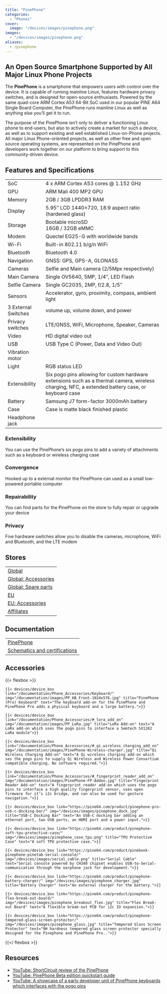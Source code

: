 ```yaml
---
title: "PinePhone"
categories: 
  - "Phones"
cover: 
  image: "/devices/images/pinephone.png"
images:
  - "/devices/images/pinephone.png"
aliases:
  - /pinephone
---
```


## An Open Source Smartphone Supported by All Major Linux Phone Projects

The **PinePhone** is a smartphone that empowers users with control over the device. It is capable of running mainline Linux, features hardware privacy switches, and is designed for open-source enthusiasts. Powered by the same quad-core ARM Cortex A53 64-Bit SoC used in our popular PINE A64 Single Board Computer, the PinePhone runs mainline Linux as well as anything else you’ll get it to run. 

The purpose of the PinePhone isn’t only to deliver a functioning Linux phone to end-users, but also to actively create a market for such a device, as well as to support existing and well established Linux-on-Phone projects. All major Linux Phone-oriented projects, as well as other free and open source operating systems, are represented on the PinePhone and developers work together on our platform to bring support to this community-driven device.

## Features and Specifications

|     |     |
| --- | --- |
| SoC | 4 x ARM Cortex A53 cores @ 1.152 GHz |
| GPU | ARM Mali 400 MP2 GPU |
| Memory | 2GB / 3GB LPDDR3 RAM |
| Display | 5.95″ LCD 1440×720, 18:9 aspect ratio (hardened glass) |
| Storage | Bootable microSD <br> 16GB / 32GB eMMC |
| Modem | Quectel EG25-G with worldwide bands |
| Wi-Fi | Built-in 802.11 b/g/n WiFi |
| Bluetooth | Bluetooth 4.0 |
| Navigation | GNSS: GPS, GPS-A, GLONASS |
| Cameras | Selfie and Main camera (2/5Mpx respectively) |
| Main Camera | Single OV5640, 5MP, 1/4″, LED Flash |
| Selfie Camera | Single GC2035, 2MP, f/2.8, 1/5″ |
| Sensors | Accelerator, gyro, proximity, compass, ambient light |
| 3 External Switches | volume up, volume down, and power |
| Privacy switches | LTE/GNSS, WiFi, Microphone, Speaker, Cameras |
| Video | HD digital video out |
| USB | USB Type C (Power, Data and Video Out) |
| Vibration motor |
| Light | RGB status LED |
| Extensibility | Six pogo pins allowing for custom hardware extensions such as a thermal camera, wireless charging, NFC, a extended battery case, or keyboard case |
| Battery | Samsung J7 form-factor 3000mAh battery |
| Case | Case is matte black finished plastic |
| Headphone jack |

### Extensibility

You can use the PinePhone’s six pogo pins to add a variety of attachments such as a keyboard or wireless charging case

### Convergence

Hooked up to a external monitor the PinePhone can used as a small low-powered portable computer

### Repairability

You can find parts for the PinePhone on the store to fully repair or upgrade your device

### Privacy

Five hardware switches allow you to disable the cameras, microphone, WiFi and Bluetooth, and the LTE modem

## Stores

|     |
| --- |
| [Global](https://pine64.com/product-category/pinephone/) |
| [Global: Accessories](https://pine64.com/product-category/smartphone-accessories/) |
| [Global: Spare parts](https://pine64.com/product-category/pinephone-spare-parts/) |
| [EU](https://pine64eu.com/product/pinephone-pro-explorer-edition/) |
| [EU: Accessories](https://pine64eu.com/product-category/device-accessories/) |
| [Affiliates](/affiliates/) |

## Documentation

|     |
| --- |
| [PinePhone](/documentation/PinePhone/) |
| [Schematics and certifications](/documentation/PinePhone/Further_information/Schematics_and_certifications/) |

## Accessories
{{< flexbox >}}

    {{< devices/device_box link="/documentation/Phone_Accessories/Keyboard/" img="/documentation/images/PP_KB_Front-1024x576.jpg" title="PinePhone (Pro) Keyboard" text="The keyboard add-on for the PinePhone and PinePhone Pro adds a physical keyboard and a large battery.">}}

    {{< devices/device_box link="/documentation/Phone_Accessories/#_lora_add_on" img="/documentation/images/PP_LoRa.jpg" title="LoRa Add-on" text="A LoRa add-on which uses the pogo pins to interface a Semtech SX1262 LoRa module">}}

    {{< devices/device_box link="/documentation/Phone_Accessories/#_qi_wireless_charging_add_on" img="/documentation/images/PinePhone-Wireless-charger.jpg" title="Qi Wireless Charging Add-on" text="A Qi wireless charging add-on which ses the pogo pins to supply Qi Wireless and Wireless Power Consortium compatible charging. No software required.">}}

    {{< devices/device_box link="/documentation/Phone_Accessories/#_fingerprint_reader_add_on" img="/documentation/images/PinePhone-FP-Addon.jpg" title="Fingerprint Reader Add-on" text="A fingerprint reader add-on which uses the pogo pins to interface a high quality fingerprint sensor, uses open firmware for it’s i2c bridge, and can also be used for gesture navigation.">}}

    {{< devices/device_box link="https://pine64.com/product/pinephone-pro-usb-c-docking-bar/" img="/devices/images/pinephone_dock.jpg" title="USB-C Docking Bar" text="An USB-C docking bar adding an ethernet port, two USB ports, an HDMI port and a power input.">}}

    {{< devices/device_box link="https://pine64.com/product/pinephone-soft-tpu-protective-case/" img="/devices/images/pinephone_case_tpu.png" title="TPU Protective Case" text="A soft TPU protective case.">}}

    {{< devices/device_box link="https://pine64.com/product/pinebook-pinephone-pinetab-serial-console/" img="/devices/images/serial_cable.png" title="Serial Cable" text="Serial console powered by CH340 chipset enables USB-to-Serial-communication through the earphone jack for development.">}}

    {{< devices/device_box link="https://pine64.com/product/pinephone-battery-charger/" img="/devices/images/pinephone_charger.jpg" title="Battery Charger" text="An external charger for the battery.">}}

    {{< devices/device_box link="https://pine64.com/product/pinephone-flex-break-out-board/" img="/devices/images/pinephone_breakout_flex.jpg" title="Flex Break-out Board" text="A flexible break-out PCB for i2c IO expansion.">}}

    {{< devices/device_box link="https://pine64.com/product/pinephone-tempered-glass-screen-protector/" img="/devices/images/pinephone_glass.jpg" title="Tempered Glass Screen Protector" text="9H hardness tempered glass screen protector specially designed for the Pinephone and PinePhone Pro..">}}

{{</ flexbox >}}

## Resources

* [YouTube: ShortCircuit review of the PinePhone](https://www.youtube.com/watch?v=fCKMxzz9cjs)
* [YouTube: PinePhone Beta edition quickstart guide](https://www.youtube.com/watch?v=6TKpJsXDDng)
* [YouTube: A showcase of a early developer unit of PinePhone keyboards which interfaces with the pogo pins](https://www.youtube.com/watch?v=7sxmGxuCM4g)
